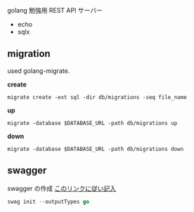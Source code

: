golang 勉強用 REST API サーバー

- echo
- sqlx

## migration

used golang-migrate.

**create**

```
migrate create -ext sql -dir db/migrations -seq file_name
```

**up**

```
migrate -database $DATABASE_URL -path db/migrations up
```

**down**

```
migrate -database $DATABASE_URL -path db/migrations down
```

## swagger

swagger の作成
[このリンクに従い記入](https://github.com/swaggo/swag#api-operation)

```go
swag init --outputTypes go
```
